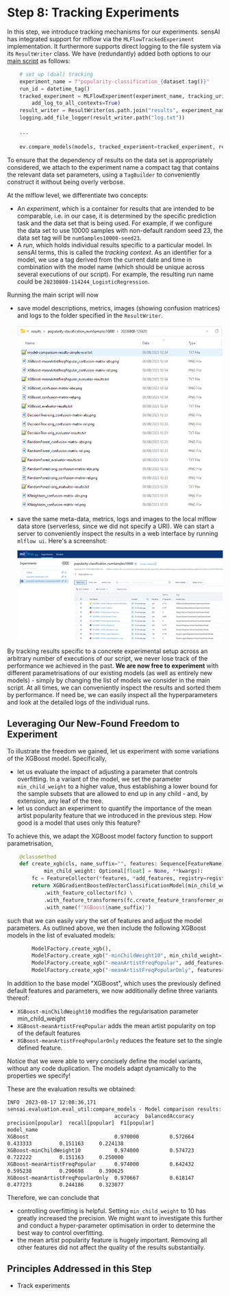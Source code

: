 # Step 8: Tracking Experiments

In this step, we introduce tracking mechanisms for our experiments.
sensAI has integrated support for mlflow via the `MLFlowTrackedExperiment`
implementation.
It furthermore supports direct logging to the file system via its `ResultWriter` 
class.
We have (redundantly) added both options to our [main script](run_classifier_evaluation.py) as follows:

```python
    # set up (dual) tracking
    experiment_name = f"popularity-classification_{dataset.tag()}"
    run_id = datetime_tag()
    tracked_experiment = MLFlowExperiment(experiment_name, tracking_uri="", context_prefix=run_id + "_",
        add_log_to_all_contexts=True)
    result_writer = ResultWriter(os.path.join("results", experiment_name, run_id))
    logging.add_file_logger(result_writer.path("log.txt"))

    ...

    ev.compare_models(models, tracked_experiment=tracked_experiment, result_writer=result_writer)
```

To ensure that the dependency of results on the data set is appropriately 
considered, we attach to the experiment name a compact tag that contains
the relevant data set parameters, using a `TagBuilder` to conveniently 
construct it without being overly verbose.

At the mlflow level, we differentiate two concepts:
  * An *experiment*, which is a container for results that are intended to be
    comparable, i.e. in our case, it is determined by the specific prediction
    task and the data set that is being used.
    For example, if we configure the data set to use 10000 samples with 
    non-default random seed 23, the data set tag will be `numSamples10000-seed23`.
  * A *run*, which holds individual results specific to a particular model. 
    In sensAI terms, this is called the *tracking context*. 
    As an identifier for a model, we use a tag derived from the current date
    and time in combination with the model name (which should be unique across
    several executions of our script). 
    For example, the resulting run name could be
    `20230808-114244_LogisticRegression`.

Running the main script will now
  * save model descriptions, metrics, images (showing confusion matrices) 
    and logs to the folder specified in the `ResultWriter`.

    ![](res/results-folder.png)

  * save the same meta-data, metrics, logs and images to the local mlflow data store (serverless, since we did not specify a URI).
    We can start a server to conveniently inspect the results in a web 
    interface by running `mlflow ui`. Here's a screenshot:
    
    ![](res/mlflow.png)

By tracking results specific to a concrete experimental setup across an arbitrary
number of executions of our script, we never lose track of the performance 
we achieved in the past.
**We are now free to experiment** with different parametrisations of our existing
models (as well as entirely new models) - simply by changing the list of models
we consider in the main script.
At all times, we can conveniently inspect the results and sorted them by performance. 
If need be, we can easily inspect all the hyperparameters and look at the detailed
logs of the individual runs.

## Leveraging Our New-Found Freedom to Experiment

To illustrate the freedom we gained, let us experiment with some variations of 
the XGBoost model.
Specifically, 
 * let us evaluate the impact of adjusting a parameter that controls overfitting.
   In a variant of the model, we set the parameter `min_child_weight` to a higher
   value, thus establishing a lower bound for the sample subsets that are allowed
   to end up in any child - and, by extension, any leaf of the tree.
 * let us conduct an experiment to quantify the importance of the mean artist 
   popularity feature that we introduced in the previous step. How good is a 
   model that uses only this feature?

To achieve this, we adapt the XGBoost model factory function to support parametrisation,

```python
    @classmethod
    def create_xgb(cls, name_suffix="", features: Sequence[FeatureName] = DEFAULT_FEATURES, add_features: Sequence[FeatureName] = (),
            min_child_weight: Optional[float] = None, **kwargs):
        fc = FeatureCollector(*features, *add_features, registry=registry)
        return XGBGradientBoostedVectorClassificationModel(min_child_weight=min_child_weight, **kwargs) \
            .with_feature_collector(fc) \
            .with_feature_transformers(fc.create_feature_transformer_one_hot_encoder()) \
            .with_name(f"XGBoost{name_suffix}")
```

such that we can easily vary the set of features and adjust the model parameters.
As outlined above, we then include the following XGBoost models in the list of evaluated models:

```python
        ModelFactory.create_xgb(),
        ModelFactory.create_xgb("-minChildWeight10", min_child_weight=10),
        ModelFactory.create_xgb("-meanArtistFreqPopular", add_features=[FeatureName.MEAN_ARTIST_FREQ_POPULAR]),
        ModelFactory.create_xgb("-meanArtistFreqPopularOnly", features=[FeatureName.MEAN_ARTIST_FREQ_POPULAR]),
```

In addition to the base model "XGBoost", which uses the previously defined default features and parameters,
we now additionally define three variants thereof:
 * `XGBoost-minChildWeight10` modifies the regularisation parameter min_child_weight
 * `XGBoost-meanArtistFreqPopular` adds the mean artist popularity on top of the default features
 * `XGBoost-meanArtistFreqPopularOnly` reduces the feature set to the single defined feature.

Notice that we were able to very concisely define the model variants, without any code duplication.
The models adapt dynamically to the properties we specify!

These are the evaluation results we obtained:
```
INFO  2023-08-17 12:08:36,171 sensai.evaluation.eval_util:compare_models - Model comparison results:
                                   accuracy  balancedAccuracy  precision[popular]  recall[popular]  F1[popular]
model_name                                                                                                     
XGBoost                            0.970000          0.572664            0.433333         0.151163     0.224138
XGBoost-minChildWeight10           0.974000          0.574723            0.722222         0.151163     0.250000
XGBoost-meanArtistFreqPopular      0.974000          0.642432            0.595238         0.290698     0.390625
XGBoost-meanArtistFreqPopularOnly  0.970667          0.618147            0.477273         0.244186     0.323077
```

Therefore, we can conclude that 
  * controlling overfitting is helpful. Setting `min_child_weight` to 10 has greatly increased the precision.
    We might want to investigate this further and conduct a hyper-parameter optimisation in order to determine
    the best way to control overfitting.
  * the mean artist popularity feature is hugely important. Removing all other features did not affect the 
    quality of the results substantially.
    

## Principles Addressed in this Step

* Track experiments
